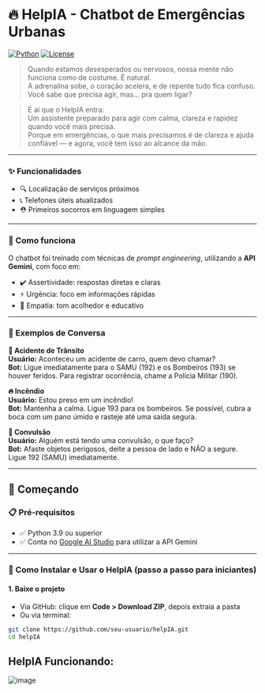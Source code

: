 # 🔥 HelpIA - Chatbot de Emergências Urbanas  
[![Python](https://img.shields.io/badge/Python-3.9+-blue.svg)](https://www.python.org/) 
[![License](https://img.shields.io/badge/License-MIT-green.svg)](https://opensource.org/licenses/MIT)  

> Quando estamos desesperados ou nervosos, nossa mente não funciona como de costume. É natural.  
> A adrenalina sobe, o coração acelera, e de repente tudo fica confuso. Você sabe que precisa agir, mas… pra quem ligar?

> É aí que o HelpIA entra:  
> Um assistente preparado para agir com calma, clareza e rapidez quando você mais precisa.  
> Porque em emergências, o que mais precisamos é de clareza e ajuda confiável — e agora, você tem isso ao alcance da mão.

---

### ✨ Funcionalidades

- 🔍 Localização de serviços próximos  
- 📞 Telefones úteis atualizados  
- ⛑️ Primeiros socorros em linguagem simples  

---

### 🧠 Como funciona

O chatbot foi treinado com técnicas de *prompt engineering*, utilizando a **API Gemini**, com foco em:

- ✔️ Assertividade: respostas diretas e claras  
- ⚡ Urgência: foco em informações rápidas  
- 💙 Empatia: tom acolhedor e educativo  

---

### 💬 Exemplos de Conversa

**🚗 Acidente de Trânsito**  
**Usuário:** Aconteceu um acidente de carro, quem devo chamar?  
**Bot:** Ligue imediatamente para o SAMU (192) e os Bombeiros (193) se houver feridos. Para registrar ocorrência, chame a Polícia Militar (190).  

**🔥 Incêndio**  
**Usuário:** Estou preso em um incêndio!  
**Bot:** Mantenha a calma. Ligue 193 para os bombeiros. Se possível, cubra a boca com um pano úmido e rasteje até uma saída segura.  

**🧠 Convulsão**  
**Usuário:** Alguém está tendo uma convulsão, o que faço?  
**Bot:** Afaste objetos perigosos, deite a pessoa de lado e NÃO a segure. Ligue 192 (SAMU) imediatamente.  

---

## 🚀 Começando

### 📋 Pré-requisitos

- ✅ Python 3.9 ou superior  
- ✅ Conta no [Google AI Studio](https://aistudio.google.com/) para utilizar a API Gemini  

---

### 🔧 Como Instalar e Usar o HelpIA (passo a passo para iniciantes)

#### 1. Baixe o projeto

- Via GitHub: clique em **Code > Download ZIP**, depois extraia a pasta  
- Ou via terminal:

```bash
git clone https://github.com/seu-usuario/helpIA.git
cd helpIA
```
## HelpIA Funcionando:
![image](https://github.com/user-attachments/assets/ea3842ae-59c2-4e0a-9742-32e18402741f)
